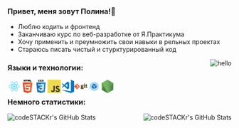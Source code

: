 ### Привет, меня зовут Полина!:space_invader:

- Люблю кодить и фронтенд 
- Заканчиваю курс по веб-разработке от Я.Практикума
- Хочу применить и преумножить свои навыки в рельных проектах
- Стараюсь писать чистый и стурктурированный код
<img align="right" alt="hello" src="https://media.giphy.com/media/3ohc1fouQAB89eHXK8/giphy.gif" />

### Языки и технологии:   
<p>
<img align="left" alt="React" width="30px" src="https://raw.githubusercontent.com/github/explore/80688e429a7d4ef2fca1e82350fe8e3517d3494d/topics/react/react.png" />
<img align="left" alt="HTML5" width="30px" src="https://raw.githubusercontent.com/github/explore/80688e429a7d4ef2fca1e82350fe8e3517d3494d/topics/html/html.png" />
<img align="left" alt="CSS3" width="30px" src="https://raw.githubusercontent.com/github/explore/80688e429a7d4ef2fca1e82350fe8e3517d3494d/topics/css/css.png" />
<img align="left" alt="JavaScript" width="30px" src="https://raw.githubusercontent.com/github/explore/80688e429a7d4ef2fca1e82350fe8e3517d3494d/topics/javascript/javascript.png" />
<img align="left" alt="Visual Studio Code" width="30px" src="https://raw.githubusercontent.com/github/explore/80688e429a7d4ef2fca1e82350fe8e3517d3494d/topics/visual-studio-code/visual-studio-code.png" />
<img align="left" alt="Git" width="30px" src="https://raw.githubusercontent.com/github/explore/80688e429a7d4ef2fca1e82350fe8e3517d3494d/topics/git/git.png" />
<img align="left" alt="Webpack" width="30px" src="https://raw.githubusercontent.com/github/explore/80688e429a7d4ef2fca1e82350fe8e3517d3494d/topics/webpack/webpack.png" />
<img align="left" alt="Node.js" width="30px" src="https://raw.githubusercontent.com/github/explore/80688e429a7d4ef2fca1e82350fe8e3517d3494d/topics/nodejs/nodejs.png" />
</p>
<br />       

### Немного статистики:

<div>
  <img align="left" alt="codeSTACKr's GitHub Stats" height="150" style="margin-right: 10px" src="https://github-readme-stats.vercel.app/api/top-langs/?username=PolinaPonomar&langs_count=8&layout=compact" />
  <img align="right" alt="codeSTACKr's GitHub Stats" height="150" src="https://github-readme-stats.vercel.app/api?username=PolinaPonomar&show_icons=true" />
</div>

<!-- ### Связаться со мной:

  [<img alt="Telegram" width="22px" src="https://raw.githubusercontent.com/github/explore/80688e429a7d4ef2fca1e82350fe8e3517d3494d/topics/telegram/telegram.png" />](https://t.me/polina_ponomareva1) -->
